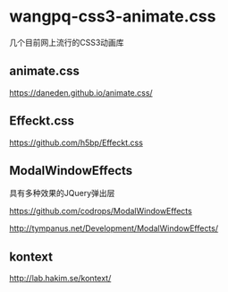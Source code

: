 # wangpq-css3-animate.css
几个目前网上流行的CSS3动画库


## animate.css
https://daneden.github.io/animate.css/


## Effeckt.css
https://github.com/h5bp/Effeckt.css

## ModalWindowEffects
具有多种效果的JQuery弹出层

https://github.com/codrops/ModalWindowEffects

http://tympanus.net/Development/ModalWindowEffects/


## kontext
http://lab.hakim.se/kontext/
